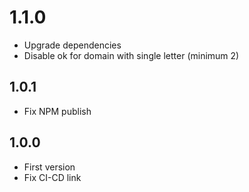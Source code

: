 # 1.1.0
+ Upgrade dependencies
+ Disable ok for domain with single letter (minimum 2)

## 1.0.1
+ Fix NPM publish

## 1.0.0
+ First version
+ Fix CI-CD link